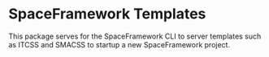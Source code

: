 # SpaceFramework Templates

This package serves for the SpaceFramework CLI to server templates such as ITCSS and SMACSS to startup a new SpaceFramework project. 
